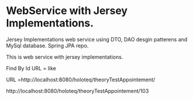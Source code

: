 # WebService with Jersey Implementations.

Jersey Implementations web service using DTO, DAO desgin patterens and MySql database. Spring JPA repo.

This is web service with jersey implementations.

Find By Id URL =  like

URL =http://localhost:8080/holoteq/theoryTestAppointement/

http://localhost:8080/holoteq/theoryTestAppointement/103


